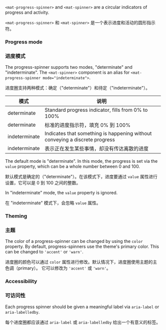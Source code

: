 `<mat-progress-spinner>` and `<mat-spinner>` are a circular indicators of progress and activity.

`<mat-progress-spinner>` 和 `<mat-spinner>` 是一个表示进度和活动的圆形指示符。 

<!-- example(progress-spinner-overview) -->

### Progress mode

### 进度模式

The progress-spinner supports two modes, "determinate" and "indeterminate". 
The `<mat-spinner>` component is an alias for `<mat-progress-spinner mode="indeterminate">`.

进度圈支持两种模式：确定（"determinate"）和待定（"indeterminate"）。

| 模式          | 说明                                                                      |
|---------------|----------------------------------------------------------------------------------|
| determinate   | Standard progress indicator, fills from 0% to 100%                                |
| determinate   | 标准的进度指示符，填充 0% 到 100% |
| indeterminate | Indicates that something is happening without conveying a discrete progress       |
| indeterminate | 表示正在发生某些事情，却没有传达离散的进度 |

The default mode is "determinate". In this mode, the progress is set via the `value` property, 
which can be a whole number between 0 and 100.

默认模式是确定的（"determinate"）。在该模式下，进度要通过 `value` 属性进行设置，它可以是 0 到 100 之间的整数。

In "indeterminate" mode, the `value` property is ignored.

在 "indeterminate" 模式下，会忽略 `value` 属性。

### Theming

### 主题

The color of a progress-spinner can be changed by using the `color` property. By default, 
progress-spinners use the theme's primary color. This can be changed to `'accent'` or `'warn'`.

进度圈的颜色可以通过 `color` 属性进行修改。默认情况下，进度圈使用主题的主色调（primary）。
它可以修改为 `'accent'` 或 `'warn'`。

### Accessibility

### 可访问性

Each progress spinner should be given a meaningful label via `aria-label` or `aria-labelledby`.

每个进度圈都应该通过 `aria-label` 或 `aria-labelledby` 给出一个有意义的标签。
